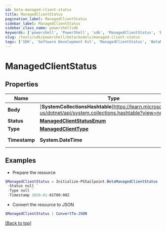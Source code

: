 ```yaml
---
id: beta-managed-client-status
title: ManagedClientStatus
pagination_label: ManagedClientStatus
sidebar_label: ManagedClientStatus
sidebar_class_name: powershellsdk
keywords: ['powershell', 'PowerShell', 'sdk', 'ManagedClientStatus', 'BetaManagedClientStatus'] 
slug: /tools/sdk/powershell/beta/models/managed-client-status
tags: ['SDK', 'Software Development Kit', 'ManagedClientStatus', 'BetaManagedClientStatus']
---
```



# ManagedClientStatus

## Properties

Name | Type | Description | Notes
------------ | ------------- | ------------- | -------------
**Body** |  [**SystemCollectionsHashtable**]https://learn.microsoft.com/en-us/dotnet/api/system.collections.hashtable?view=net-9.0 | ManagedClientStatus body information | [required]
**Status** |  [**ManagedClientStatusEnum**](managed-client-status-enum) |  | [required]
**Type** |  [**ManagedClientType**](managed-client-type) |  | [required]
**Timestamp** |  **System.DateTime** | timestamp on the Client Status update | [required]

## Examples

- Prepare the resource
```powershell
$ManagedClientStatus = Initialize-PSSailpoint.BetaManagedClientStatus  -Body {alertKey&#x3D;, id&#x3D;5678, clusterId&#x3D;1234, ccg_etag&#x3D;ccg_etag123xyz456, ccg_pin&#x3D;NONE, cookbook_etag&#x3D;20210420125956-20210511144538, hostname&#x3D;megapod-useast1-secret-hostname.sailpoint.com, internal_ip&#x3D;127.0.0.1, lastSeen&#x3D;1620843964604, sinceSeen&#x3D;14708, sinceSeenMillis&#x3D;14708, localDev&#x3D;false, stacktrace&#x3D;, state&#x3D;null, status&#x3D;NORMAL, uuid&#x3D;null, product&#x3D;idn, va_version&#x3D;null, platform_version&#x3D;2, os_version&#x3D;2345.3.1, os_type&#x3D;flatcar, hypervisor&#x3D;unknown} `
 -Status null `
 -Type null `
 -Timestamp 2020-01-01T00:00Z
```

- Convert the resource to JSON
```powershell
$ManagedClientStatus | ConvertTo-JSON
```


[[Back to top]](#) 

